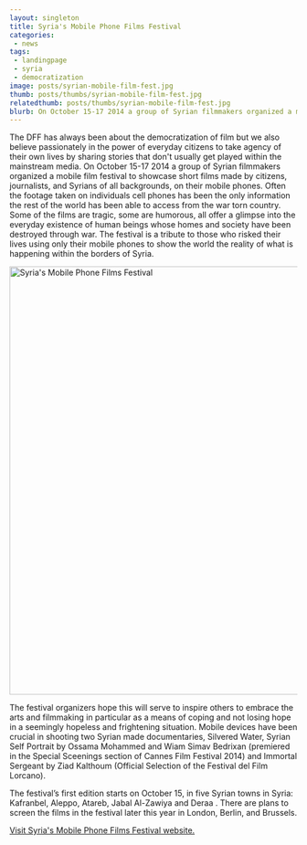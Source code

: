 ```yaml
---
layout: singleton
title: Syria's Mobile Phone Films Festival
categories:
 - news
tags:
 - landingpage
 - syria
 - democratization
image: posts/syrian-mobile-film-fest.jpg
thumb: posts/thumbs/syrian-mobile-film-fest.jpg
relatedthumb: posts/thumbs/syrian-mobile-film-fest.jpg
blurb: On October 15-17 2014 a group of Syrian filmmakers organized a mobile film festival to showcase short films made by citizens, journalists, and Syrians of all backgrounds, on their mobile phones.
---
```


The DFF has always been about the democratization of film but we also believe passionately in the power of everyday citizens to take agency of their own lives by sharing stories that don't usually get played within the mainstream media. On October 15-17 2014 a group of Syrian filmmakers organized a mobile film festival to showcase short films made by citizens, journalists, and Syrians of all backgrounds, on their mobile phones. Often the footage taken on individuals cell phones has been the only information the rest of the world has been able to access from the war torn country. Some of the films are tragic, some are humorous, all offer a glimpse into the everyday existence of human beings whose homes and society have been destroyed through war. The festival is a tribute to those who risked their lives using only their mobile phones to show the world the reality of what is happening within the borders of Syria.

<img align="center" class="img-responsive" src="{{ 'posts/SYRIA-FILM-FESTIVAL-570.jpg' | asset_path }}" width="750" alt="Syria's Mobile Phone Films Festival">

The festival organizers hope this will serve to inspire others to embrace the arts and filmmaking in particular as a means of coping and not losing hope in a seemingly hopeless and frightening situation. Mobile devices have been crucial in shooting two Syrian made documentaries, Silvered Water, Syrian Self Portrait by Ossama Mohammed and Wiam Simav Bedrixan (premiered in the Special Sceenings section of Cannes Film Festival 2014)
 and Immortal Sergeant by Ziad Kalthoum (Official Selection of the Festival del Film Lorcano).

The festival’s first edition starts on October 15, in five Syrian towns in Syria: Kafranbel, Aleppo, Atareb, Jabal Al-Zawiya and Deraa . There are plans to screen the films in the festival later this year in London, Berlin, and Brussels.

<a href="http://syria-film.com/index-en.htm" target="_blank">Visit Syria's Mobile Phone Films Festival website.</a>